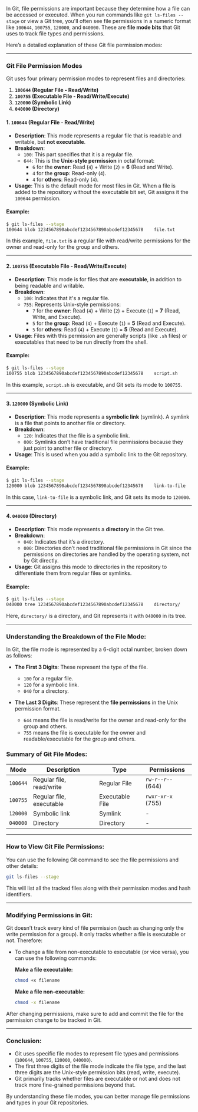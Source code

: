 In Git, file permissions are important because they determine how a file can be accessed or executed. When you run commands like `git ls-files --stage` or view a Git tree, you'll often see file permissions in a numeric format like `100644`, `100755`, `120000`, and `040000`. These are **file mode bits** that Git uses to track file types and permissions.

Here’s a detailed explanation of these Git file permission modes:

---

### **Git File Permission Modes**

Git uses four primary permission modes to represent files and directories:

1. **`100644` (Regular File - Read/Write)**
2. **`100755` (Executable File - Read/Write/Execute)**
3. **`120000` (Symbolic Link)**
4. **`040000` (Directory)**

#### 1. **`100644` (Regular File - Read/Write)**

- **Description**: This mode represents a regular file that is readable and writable, but **not executable**.
- **Breakdown**:
  - `100`: This part specifies that it is a regular file.
  - `644`: This is the **Unix-style permission** in octal format:
    - `6` for the **owner**: Read (`4`) + Write (`2`) = **6** (Read and Write).
    - `4` for the **group**: Read-only (`4`).
    - `4` for **others**: Read-only (`4`).
- **Usage**: This is the default mode for most files in Git. When a file is added to the repository without the executable bit set, Git assigns it the `100644` permission.

#### Example:
```bash
$ git ls-files --stage
100644 blob 1234567890abcdef1234567890abcdef12345678    file.txt
```
In this example, `file.txt` is a regular file with read/write permissions for the owner and read-only for the group and others.

---

#### 2. **`100755` (Executable File - Read/Write/Execute)**

- **Description**: This mode is for files that are **executable**, in addition to being readable and writable.
- **Breakdown**:
  - `100`: Indicates that it's a regular file.
  - `755`: Represents Unix-style permissions:
    - `7` for the **owner**: Read (`4`) + Write (`2`) + Execute (`1`) = **7** (Read, Write, and Execute).
    - `5` for the **group**: Read (`4`) + Execute (`1`) = **5** (Read and Execute).
    - `5` for **others**: Read (`4`) + Execute (`1`) = **5** (Read and Execute).
- **Usage**: Files with this permission are generally scripts (like `.sh` files) or executables that need to be run directly from the shell.

#### Example:
```bash
$ git ls-files --stage
100755 blob 1234567890abcdef1234567890abcdef12345678    script.sh
```
In this example, `script.sh` is executable, and Git sets its mode to `100755`.

---

#### 3. **`120000` (Symbolic Link)**

- **Description**: This mode represents a **symbolic link** (symlink). A symlink is a file that points to another file or directory.
- **Breakdown**:
  - `120`: Indicates that the file is a symbolic link.
  - `000`: Symlinks don’t have traditional file permissions because they just point to another file or directory.
- **Usage**: This is used when you add a symbolic link to the Git repository.

#### Example:
```bash
$ git ls-files --stage
120000 blob 1234567890abcdef1234567890abcdef12345678    link-to-file
```
In this case, `link-to-file` is a symbolic link, and Git sets its mode to `120000`.

---

#### 4. **`040000` (Directory)**

- **Description**: This mode represents a **directory** in the Git tree.
- **Breakdown**:
  - `040`: Indicates that it’s a directory.
  - `000`: Directories don’t need traditional file permissions in Git since the permissions on directories are handled by the operating system, not by Git directly.
- **Usage**: Git assigns this mode to directories in the repository to differentiate them from regular files or symlinks.

#### Example:
```bash
$ git ls-files --stage
040000 tree 1234567890abcdef1234567890abcdef12345678    directory/
```
Here, `directory/` is a directory, and Git represents it with `040000` in its tree.

---

### **Understanding the Breakdown of the File Mode**:

In Git, the file mode is represented by a 6-digit octal number, broken down as follows:

- **The First 3 Digits**: These represent the type of the file.
  - `100` for a regular file.
  - `120` for a symbolic link.
  - `040` for a directory.

- **The Last 3 Digits**: These represent the **file permissions** in the Unix permission format.
  - `644` means the file is read/write for the owner and read-only for the group and others.
  - `755` means the file is executable for the owner and readable/executable for the group and others.

### **Summary of Git File Modes**:

| Mode    | Description                        | Type           | Permissions        |
|---------|------------------------------------|----------------|--------------------|
| `100644`| Regular file, read/write           | Regular File   | `rw-r--r--` (644)  |
| `100755`| Regular file, executable           | Executable File| `rwxr-xr-x` (755)  |
| `120000`| Symbolic link                      | Symlink        | -                  |
| `040000`| Directory                          | Directory      | -                  |

---

### **How to View Git File Permissions**:
You can use the following Git command to see the file permissions and other details:
```bash
git ls-files --stage
```
This will list all the tracked files along with their permission modes and hash identifiers.

---

### **Modifying Permissions in Git**:
Git doesn’t track every kind of file permission (such as changing only the write permission for a group). It only tracks whether a file is executable or not. Therefore:
- To change a file from non-executable to executable (or vice versa), you can use the following commands:
  
  **Make a file executable:**
  ```bash
  chmod +x filename
  ```

  **Make a file non-executable:**
  ```bash
  chmod -x filename
  ```

After changing permissions, make sure to add and commit the file for the permission change to be tracked in Git.

---

### **Conclusion**:
- Git uses specific file modes to represent file types and permissions (`100644`, `100755`, `120000`, `040000`).
- The first three digits of the file mode indicate the file type, and the last three digits are the Unix-style permission bits (read, write, execute).
- Git primarily tracks whether files are executable or not and does not track more fine-grained permissions beyond that.
  
By understanding these file modes, you can better manage file permissions and types in your Git repositories.